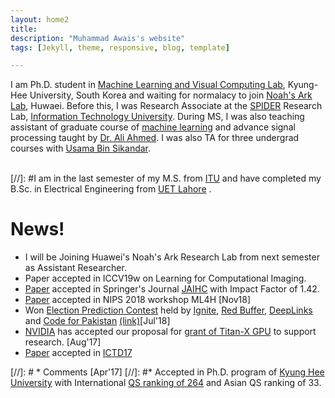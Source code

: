 ```yaml
---
layout: home2
title: 
description: "Muhammad Awais's website"
tags: [Jekyll, theme, responsive, blog, template]

---
```

I am Ph.D. student in [Machine Learning and Visual Computing Lab](https://sites.google.com/a/khu.ac.kr/mlvc/), Kyung-Hee University, South Korea and waiting for normalacy to join [Noah's Ark Lab](http://www.noahlab.com.hk/), Huwaei. Before this, I was Research Associate at the [SPIDER](http://www.spider.itu.edu.pk) Research Lab, [Information Technology University](http://www.itu.edu.pk/). During MS, I was also teaching assistant of graduate course of [machine learning](https://awaisrauf.github.io/ee512/) and advance signal processing taught by [Dr. Ali Ahmed](https://itu.edu.pk/faculty-itu/dr-ali-ahmed/). I was also TA for three undergrad courses with [Usama Bin Sikandar](http://usamabinsikandar.weebly.com/teaching.html).<br><br>


[//]: #I am in the last semester of my M.S. from [ITU](http://www.itu.edu.pk) and have completed my B.Sc. in Electrical Engineering from [UET Lahore](http://www.uet.edu.pk) .
# News!
* I will be Joining Huawei's Noah's Ark Research Lab from next semester as Assistant Researcher. 
* Paper accepted in ICCV19w on Learning for Computational Imaging. 
* [Paper](https://awaisrauf.github.io/election_prediction) accepted in Springer's Journal [JAIHC](https://www.springer.com/engineering/computational+intelligence+and+complexity/journal/12652) with Impact Factor of 1.42. 
* [Paper](https://awaisrauf.github.io/xray-denoising) accepted in NIPS 2018 workshop ML4H [Nov18]
* Won [Election Prediction Contest](https://www.deeplinks.pk/election-prediction-contest-2018) held by [Ignite](https://ignite.org.pk/),
 [Red Buffer](http://redbuffer.net/), [DeepLinks](http://deeplinks.pk/) and [Code for Pakistan](https://twitter.com/CodeforPakistan/status/1024623283973578755) [(link)](https://propakistani.pk/2018/08/01/first-ever-election-prediction-contest-in-pakistan-concludes/)[Jul'18]
* [NVIDIA](https://www.nvidia.com) has accepted our proposal for [grant of Titan-X GPU](https://developer.nvidia.com/academic_gpu_seeding) to support research. [Aug'17] 
* [Paper](https://dl.acm.org/citation.cfm?id=3136597) accepted in [ICTD17](http://ictd2017.itu.edu.pk/) 

[//]: # * Comments [Apr'17]
[//]: #* Accepted in Ph.D. program of [Kyung Hee University](http://old_www.khu.ac.kr/eng/index.jsp) with International [QS ranking of 264](https://www.topuniversities.com/universities/kyung-hee-university) and Asian QS ranking of 33.




